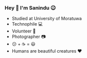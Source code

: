 ### Hey 👋  I'm  Sanindu  :wink:


-  Studied at University of Moratuwa  
-  Technophile  :computer:  <br/>
-  Volunteer  :open_hands:  <br/>
-  Photographer    :camera:  <br/>
- :confused: + :coffee: = :smiley:  <br/>
-  Humans are beautiful creatures  :heart:

<!--
**Sanindu/Sanindu** is a ✨ _special_ ✨ repository because its `README.md` (this file) appears on your GitHub profile.

Here are some ideas to get you started:

- 🔭 I’m currently working on ...
- 🌱 I’m currently learning ...
- 👯 I’m looking to collaborate on ...
- 🤔 I’m looking for help with ...
- 💬 Ask me about ...
- 📫 How to reach me: ...
- 😄 Pronouns: ...
- ⚡ Fun fact: ...
-->
